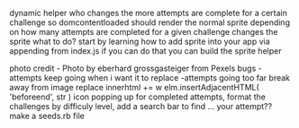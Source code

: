 dynamic helper who changes the more  attempts are complete for a certain challenge
so domcontentloaded should render the normal sprite
depending on how many attempts are completed for a given challenge changes the sprite
what to do?
start by learning how to add  sprite into your app via appending from index.js
if you can do that you can build the sprite helper

photo credit - Photo by eberhard grossgasteiger from Pexels
bugs - attempts keep going when i want it to replace
-attempts going too far break away from image
replace innerhtml += w elm.insertAdjacentHTML( 'beforeend', str )
icon popping up for completed attempts, format the challenges by difficuly level, add a search bar to find ... your attempt??
make a seeds.rb file